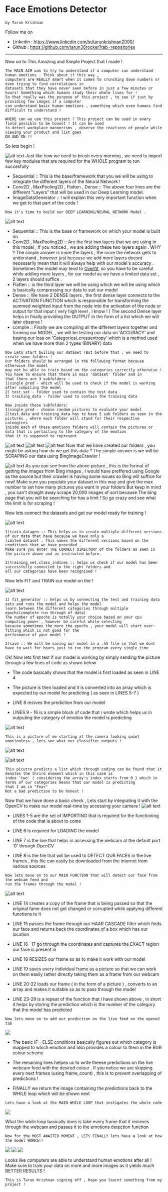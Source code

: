
# **Face Emotions Detector**
    by Tarun Krishnan
 Follow me on
   * Linkedin : https://www.linkedin.com/in/tarunkrishnan2000/
   * Github : https://github.com/tarun36rocker?tab=repositories
   -------------------------------------------------------------
 Now on to This Amazing and Simple Project that I made !
      
    The MAIN AIM was to try to understand if a computer can understand human emotions . Think about it this way ,
    computers are REALLY smart when it comes to crunching down numbers or even trying to find correlations in 
    datasets that they have never seen before in just a few minutes or hours! Something which humans study their whole lives for !
    So that really was the purpose of this project , to see if just by providing few images if a computer
    can understand basic human emotions , something which even humans find difficult to understand !
    
    WHERE can we use this project ? This project can be used in every field possible to be honest ! It can be used 
    to detect workplace mannerisms , observe the reactions of people while viewing your product and list goes
    ON AND ON !!
 So lets begin !   
    
 ![alt text](https://github.com/tarun36rocker/Open-contributions/blob/master/pic1.png)
    Just like how we need to brush every morning , we need to import few key modules that are required for the WHOLE
    program to run succesfully
    
   * Sequential :: This is the base/framework that you we will be using to integrate the different layers of the Neural Network !
   * Conv2D , MaxPooling2D , Flatten , Dense :: The above four lines are the different "Layers" that will be used in our Deep Learning model. 
   * ImageDataGenerator :: I will explain this very important function when we get to that part of the code !
   
    Now it's time to build our DEEP LEARNING/NEURAL NETWORK Model .   
  ![alt text](https://github.com/tarun36rocker/Open-contributions/blob/master/pic2.png)
   * Sequential :: This is the base or framework on which your model is built on
   * Conv2D , MaxPooling2D :: Are the first two layers that we are using in this model ,
   If you noticed , we are adding these two layers again . WHY ?
   The simple answer is more the layers , the more the network gets to understand , however just because we add more layers
   doesnt necessarily mean that it will always help with our model's accuracy . Sometimes the model may tend to [Overfit](https://www.investopedia.com/terms/o/overfitting.asp#:~:text=Overfitting%20is%20a%20modeling%20error,in%20the%20data%20under%20study.),
   so you have to be careful while adding more layers , for our model as we have a limited data set , 2 layers should suffice .
   * Flatten :: is the third layer we will be using which we will be using which is basically compressing our data to suit our model 
   * Dense :: We have 2 DENSE layers , the first dense layer connects to the ACTIVATION FUNCTION which is responsible for transforming
   the summed weighted input from the node into the activation of the node or output for that input ( very high level , I know ! )
   The second Dense layer helps in finally providing the OUTPUT in the form of a list which we will later observe !
   * compile :: Finally we are compiling all the different layers together and forming our MODEL , we will be testing our data
   on 'ACCURACY' and  basing our loss on 'Categorical_crossentropy' which is a method used when we have more than 2 types (BINARY) data
   
    Now Lets start builing our dataset !But before that , we need to create some folders !
    Our folders should be arranged in the following format because otherwise the model
    may not be able to train based on the categories correctly otherwise ! You have to ensure that there is main 'dataset' folder and in 
    that there are 3 subfolders -
    1)single_pred - which will be used to check if the model is working after compiling the model
    2) test_set - folder used to contain the test data 
    3) training_data - folder used to contain the training data
    
    Now inside these subfolders:
    1)single_pred - choose random pictures to evaluate your model
    2)test_data and training_data has to have 5 sub folders as seen in the pictures , where each folder will stand for their respective
    cateogires
    Inisde each of these emotions folders will contain the pictures or data that is pertailing to the category of the emotion 
    that it is supposed to represent
   ![alt text](https://github.com/tarun36rocker/Open-contributions/blob/master/pic3.png)
   ![alt text](https://github.com/tarun36rocker/Open-contributions/blob/master/pic4.png) 
   ![alt text](https://github.com/tarun36rocker/Open-contributions/blob/master/pic5.png)
    Now that we have created our folders , you might be asking how do we get this data ?
    The simple answer is we will be SCRAPING our data using BingImageCrawler !
    
   ![alt text](https://github.com/tarun36rocker/Open-contributions/blob/master/pic6.png) 
    As you can see from the above picture , this is the format of getting the images from Bing images , I would have preffered 
    using Google as the source but their crawler is having some issues so Bing will suffice for now!
    Make sure you populate your dataset in this way and give the max number to set how many pictures you want in your folders
    But keep in mind , you can't straight away scrape 20,000 images of sort because The bing page that you will be searching for has
    a limit ! So go crazy and see what the limit is for scraping !
    
  Now lets connect the datasets and get our model ready for training !
  
  ![alt text](https://github.com/tarun36rocker/Open-contributions/blob/master/pic7.png)
  
    1)train_datagen :: This helps us to create multiple different versions of our data that have because we have only a
    limited dataset . This makes the different versions based on the conditions that we have provided .
    Make sure you enter THE CORRECT DIRECTORY of the folders as seen in the picture above and as instructed before.
    
    2)training_set.class_indices :: helps us check if our model has been successfully connected to the right folders and
    all our categories have been recognised !
    
 Now lets FIT and TRAIN our model on the !
  
  ![alt text](https://github.com/tarun36rocker/Open-contributions/blob/master/pic8.png)
  
    1) fit_generator :: helps us by connecting the test and training data sets and runs the model and helps the model 
    learn between the different categories through multiple epochs(complete run through of data)
    The number of epochs is totally your choice based on your cpu computing power , however be careful while selecting
    because sometimes the more the epochs , your model will start over-fitting which is not good for the 
    performance of your model !
    
    2)save :: We will be saving our model in a .h5 file so that we dont have to wait for hours just to run the program every single time 
    
   Ok! Now lets first test if our model is working by simply sending the picture through a few lines of code as shown below
   
   * The code basically shows that the model is first loaded as seen in LINE 4
   
   * The picture is then loaded and it is converted into an array which is 
   expected by our model for predicting ( as seen in LINES 5-7 )
   
  * LINE 8 recives the prediction from our model
   
   * LINES 9 - 16 is a simple block of code that i wrote which helps us in outputing the category of emotion the model is predicting
   
   ![alt text](https://github.com/tarun36rocker/Open-contributions/blob/master/pic9.png)
   
    This is a picture of me starting at the camera looking quiet emotionless , lets see what our classifier outputs !
   ![alt text](https://github.com/tarun36rocker/Open-contributions/blob/master/pic11.png)
   
   ![alt text](https://github.com/tarun36rocker/Open-contributions/blob/master/pic10.png)
    
    This picutre predicts a list which through coding can be found that it denotes the thrird element which in this case is 
    index 'two' ( considering the array's index starts from 0 } which in terms of our categories means that our model is predicting
    that I am in "Fear"
    Not a bad prediction to be honest !
   Now that we have done a basic check , Lets start by integrating it with the OpenCV to make our model real-time by accessing
   your camera !
   ![alt text](https://github.com/tarun36rocker/Open-contributions/blob/master/pic12.png)
    
   * LINES 1-5 are the set of IMPORTING that is required for the functioning of the code that is about to come
    
   * LINE 6 is required for LOADING the model
    
   * LINE 7 is the line that helps in accessing the webcam at the default port '0' through OpenCV
    
   * LINE 8 is the file that will be used to DETECT OUR FACES in the live frames , this file can easily be downloaded
    from the internet from various sources
    
    Now lets move on to our MAIN FUNCTION that will detect our face from the webcam feed and
    run the frames through the model !
    
   ![alt text](https://github.com/tarun36rocker/Open-contributions/blob/master/pic13.png)
   
   * LINE 14 creates a copy of the frame that is being passed so that the original fame does not get changed or
   corrupted while applying different functions to it
   
   * LINE 15 passes the frame through our HAAR CASCADE filter which finds our face and returns back the coordinates
   of a box which has our location
   
   * LINE 16 -17 go through the coordinates and captures the EXACT region our face is present in 
   
   * LINE 18 RESIZES our frame so as to make it work with our model
   
   * LINE 19 saves every individual frame as a picture so that we can work on them easily rather directly
   taking them as a frame from our webcam
   
   * LINE 20-22 loads our frame ( in the form of a picture ) , converts to an array and makes it suitable
   so as to pass through the model
   
   * LINE 23-29 is a repeat of the function that i have shown above , in short it helps by storing the prediction
   which is the number of the category that the model has predicted 
   
    Now lets move on to add our prediction on the live feed on the opened tab
   
   ![](https://github.com/tarun36rocker/Open-contributions/blob/master/pic14.png)
   
   * The basic IF - ELSE conditions basically figures out which category is mapped to which emotion and also provides
   a colour to them in the BGR colour scheme
   
   * The remaining lines helpes us to write theese predictions on the live webcam feed with the desired colour .
   If you notice we are skipping every next frames (using frame_count) , this is to prevent overlapping of predictions !
   
   * FINALLY we return the image containing the predictions back to the WHILE loop which will be shown next
   
    Lets have a look at the MAIN WHILE LOOP that instigates the whole code
    
  ![](https://github.com/tarun36rocker/Open-contributions/blob/master/pic15.png)
  
  What the while loop basically does is take every frame that it recieves through the webcam and passes it to
  the emotions detection function
  
    Now for the MOST AWAITED MOMENT , LETS FINALLY lets have a look at how the model WORKS!!
    
  ![](https://github.com/tarun36rocker/Open-contributions/blob/master/pic16.png)
  ![](https://github.com/tarun36rocker/Open-contributions/blob/master/pic17.png)
  ![](https://github.com/tarun36rocker/Open-contributions/blob/master/pic18.png)
  
  Looks like computers are able to understand human emotions after all ! 
  Make sure to train your data on more and more images as it yields much BETTER RESULTS !
  
    This is Tarun Krishnan signing off , hope you learnt something from my project !
  
  
    
  
  
    
   
   
   
  
  
    
    
    
    
   
   
   
 
 
    
    
    
    
    
    
    
    
    
   

